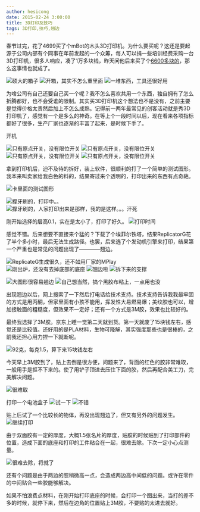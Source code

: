 ```yaml
---
author: hesicong
date: 2015-02-24 3:00:00
title: 3D打印及技巧
tags: 3D打印,技巧,翘边
---
```


春节过完，花了4699买了个mBot的木头3D打印机。为什么要买呢？这还是要起源于公司内部有个同事在年前发起的一个众筹，每人可以捐一些培训经费采购一台3D打印机，很多人响应，凑了1万多块钱，昨天问他后来买了个[6600多块的](http://item.taobao.com/item.htm?spm=a1z09.2.9.140.Vdkbms&id=37905659431&_u=58lap0q91ae)，那么这事情也就成了。

![硕大的箱子](/images/2015/03/microMsg.1425553218011.jpg)
![开箱，其实不怎么重里面](/images/2015/03/microMsg.1425553490849.jpg)
![一堆东西，工具还很好用](/images/2015/03/microMsg.1425556501654.jpg)

为啥公司有自己还要自己买一个呢？我不怎么喜欢共用一个东西，独自拥有了怎么折腾都好，也不会受谁的限制。其实买3D打印机这个想法也不是没有，之前主要是觉得价格太贵然后加上不怎么成熟。记得前一两年最常见的创客活动就是秀3D打印机了，感觉有一个是多么的神奇。在等上个一段时间以后，现在看来各项指标都好了很多，生产厂家也逐渐的丰富了起来，是时候下手了。

开机

![只有原点开关，没有限位开关](/images/2015/03/microMsg.1425558957060.jpg)
![只有原点开关，没有限位开关](/images/2015/03/microMsg.1425558992165.jpg)
![只有原点开关，没有限位开关](/images/2015/03/microMsg.1425559019489.jpg)
![只有原点开关，没有限位开关](/images/2015/03/microMsg.1425559032383.jpg)

拿到打印机后，迫不及待的拆好，装上软件，很顺利的打了一个简单的测试图形。我本来叫卖家给我白色的料的，结果寄过来个透明的，打印出来的东西有点奇葩。

![卡里面的测试图形](/images/2015/03/microMsg.1425565144406.jpg)

![撑牙刷的，打印中。。](/images/2015/03/20150305_230800.jpg)
![撑牙刷的，人家打印出来是那样，我的是这样。。。汗死](/images/2015/03/microMsg.1425569307146.jpg)

刚开始选择的层高0.1，实在是太小了，打印了好久。
![打印时间](/images/2015/03/20150305_231857.jpg)

感觉不错。后来想要不直接来个猛的？下载了个埃菲尔铁塔，结果ReplicatorG花了半个多小时，最后无法生成路径。也罢，后来选了个发动机引擎来打印，结果第一个严重也是常见的问题出现了————翘边。

![ReplicateG生成很久，还不如用厂家的MPlay](/images/2015/03/microMsg.1425610624897.jpg)
![刚出炉，还没有去掉底部的底座](/images/2015/03/20150306_164828.jpg)
![翘边啦](/images/2015/03/20150306_164850.jpg)
![拆下来的支撑](/images/2015/03/20150306_170146.jpg)

![大图形很容易翘边](/images/2015/03/20150306_175754.jpg)
![自己想当然，搞个黑胶布粘上，一点用也没](/images/2015/03/20150306_193755.jpg)

出现翘边以后，网上搜索了一下然后打电话给技术支持。技术支持告诉我我最牢固的方式是用丙酮，但家里面有小孩不能用，挥发性大易燃易爆；美纹胶也可以，增加接触面的粗糙度，但效果不一定好；还有一个方式是3M胶，效果也比较好的。

最终我选择了3M胶。京东上睡一觉第二天就到货。第一天就废了15块钱左右，感觉还是比较值。还好用的是PLA材料，生物可降解，其实强度那些也是很棒的，之前我还担心用力捏一下就断呢。

![92克，每克1.5，算下来15块钱左右](/images/2015/03/20150306_202920.jpg)

今天早上3M胶到了，贴上去倒是很方便，问题来了，背面的红色的胶非常难取，一般用手是抠不下来的。使了用铲子顶进去压住下面的胶，然后再配合美工刀，完美解决问题。

![很难取](/images/2015/03/20150307_171804.jpg)

打印一个电池盒子
![试一下](/images/2015/03/microMsg.1425712978017.jpg)
![不错](/images/2015/03/microMsg.1425715047986.jpg)

贴上后试了一个比较长的物体，再没出现翘边了，但又有另外的问题发生。
![继续打印](/images/2015/03/20150307_184909.jpg)

由于双面胶有一定的厚度，大概1.5张名片的厚度，贴胶的时候贴到了打印部件的位置，造成下面的底座和打印的工件粘合在一起，很难去除。下次一定小心点测量。

![很难去除，将就了](/images/2015/03/20150307_185543.jpg)

还有个问题是由于两边的胶稍微高一点，会造成两边高中间低的问题。或许在零件的中间贴合一些胶能够解决。

如果不怕浪费点材料，在刚开始打印底座的时候，会打印一个图出来，当打的差不多的时候，就停下来，然后在边角的位置贴上3M胶，不要贴的太进去就好。